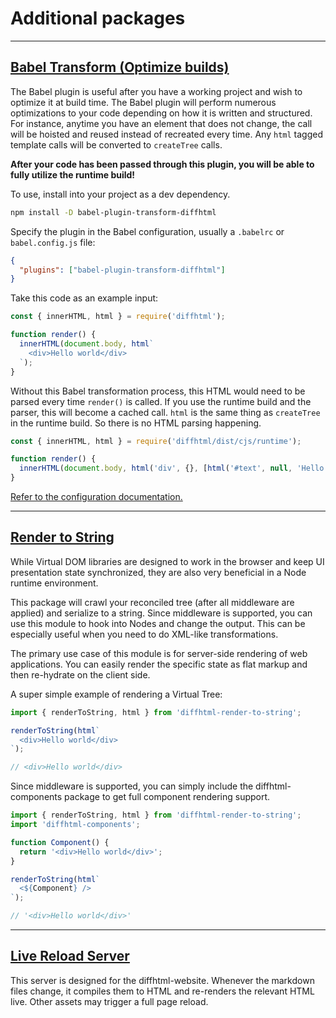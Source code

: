 # Additional packages

<a name="babel-transform"></a>

---

## <a href="#babel-transform">Babel Transform (Optimize builds)</a>

The Babel plugin is useful after you have a working project and wish to
optimize it at build time. The Babel plugin will perform numerous optimizations
to your code depending on how it is written and structured. For instance,
anytime you have an element that does not change, the call will be hoisted and
reused instead of recreated every time. Any `html` tagged template calls will
be converted to `createTree` calls.

**After your code has been passed through this plugin, you will be able to fully
utilize the runtime build!**

To use, install into your project as a dev dependency.

``` sh
npm install -D babel-plugin-transform-diffhtml
```

Specify the plugin in the Babel configuration, usually a `.babelrc` or
`babel.config.js` file:

```json
{
  "plugins": ["babel-plugin-transform-diffhtml"]
}
```

Take this code as an example input:

```javascript
const { innerHTML, html } = require('diffhtml');

function render() {
  innerHTML(document.body, html`
    <div>Hello world</div>
  `);
}
```

Without this Babel transformation process, this HTML would need to be parsed
every time `render()` is called. If you use the runtime build and the parser,
this will become a cached call. `html` is the same thing as `createTree` in the
runtime build. So there is no HTML parsing happening.

```javascript
const { innerHTML, html } = require('diffhtml/dist/cjs/runtime');

function render() {
  innerHTML(document.body, html('div', {}, [html('#text', null, 'Hello world')]));
}
```

[Refer to the configuration documentation.](https://github.com/tbranyen/diffhtml/tree/master/packages/babel-plugin-transform-diffhtml#-diffhtml-babel-transform-plugin)

<a name="#render-to-string"></a>

---

## <a href="#render-to-string">Render to String</a>

While Virtual DOM libraries are designed to work in the browser and keep UI
presentation state synchronized, they are also very beneficial in a Node
runtime environment.

This package will crawl your reconciled tree (after all middleware are applied)
and serialize to a string. Since middleware is supported, you can use this
module to hook into Nodes and change the output. This can be especially useful
when you need to do XML-like transformations.

The primary use case of this module is for server-side rendering of web
applications. You can easily render the specific state as flat markup and then
re-hydrate on the client side.

A super simple example of rendering a Virtual Tree:

```javascript
import { renderToString, html } from 'diffhtml-render-to-string';

renderToString(html`
  <div>Hello world</div>
`);

// <div>Hello world</div>
```

Since middleware is supported, you can simply include the diffhtml-components
package to get full component rendering support.

```javascript
import { renderToString, html } from 'diffhtml-render-to-string';
import 'diffhtml-components';

function Component() {
  return '<div>Hello world</div>';
}

renderToString(html`
  <${Component} />
`);

// '<div>Hello world</div>'
```


<a name="#live-reload-server"></a>

---


## <a href="#live-reload-server">Live Reload Server</a>

This server is designed for the diffhtml-website. Whenever the markdown files
change, it compiles them to HTML and re-renders the relevant HTML live. Other
assets may trigger a full page reload.
